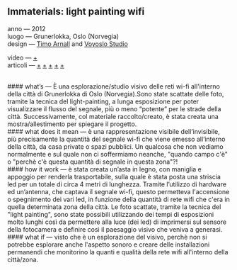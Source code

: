 ## Immaterials: light painting wifi
anno — 2012<br>
luogo — Grunerlokka, Oslo (Norvegia)<br>
design — [Timo Arnall](http://www.elasticspace.com/) and [Voyoslo Studio](http://voyoslo.com/)<br>

video — [+](https://vimeo.com/20412632)<br>
articoli — [+](http://voyoslo.com/projects/immaterials-wifi-light-painting/) 
[+](http://www.designboom.com/design/immaterials-light-painting-wifi-by-timo-arnall-jorn-knutsen-einar-sneve-martinussen/) 
[+](http://onlinelibrary.wiley.com/store/10.1111/j.1740-9713.2013.00683.x/asset/j.1740-9713.2013.00683.x.pdf;jsessionid=59514BD3BCDAF3B661EE990359E0F7AE.f02t03?v=1&t=j0ze4a20&s=92fd4a1950509d60c8c44615119e6f814018c4f3) 
[+](http://www.yourban.no/2011/02/22/immaterials-light-painting-wifi/)
[+](http://www.yourban.no/2011/03/07/making-immaterials-light-painting-wifi/)

<br>
#### what’s —
È una esplorazione/studio visivo delle reti wi-fi all'interno della città di Grunerlokka di Oslo (Norvegia).Sono state scattate delle foto, tramite la tecnica del light-painting, a lunga esposizione per poter visualizzare il flusso del segnale, più o meno “potente” per le strade della città. Successivamente, col materiale raccolto/creato, è stata creata una mostra/allestimento per spiegare il progetto.

<br>
#### what does it mean —
è una rappresentazione visibile dell’invisibile, più precisamente la quantità del segnale wi-fi che viene emesso all’interno della città, da casa private o spazi pubblici. Un qualcosa che non vediamo normalmente e sul quale non ci soffermiamo neanche, "quando campo c'è" o "perchè c'è questa quantità di segnale in questa zona"?!

<br>
#### how it work —
è stata creata un’asta in legno, con maniglia e appoggio per renderla trasportabile, sulla quale è stata posta una striscia led per un totale di circa 4 metri di lunghezza. Tramite l’utilizzo di hardware ed un’antenna, che captava il segnale wi-fi, questo permetteva l'accensione o spegnimento dei vari led, in funzione della quantità di rete wifi che c'era in quella determinata zona della città. Le foto scattate, tramite la tecnica del "light painting", sono state possibili utilizzando dei tempi di esposizioni molto lunghi così da permettere alla luce (dei led) di imprimersi sul sensore della fotocamera e definire così il paesaggio visivo che veniva a generasi.

<br>
#### what if —
visto che è un esplorazione del visivo, perchè non si potrebbe esplorare anche l'aspetto sonoro e creare delle installazioni permanendi che monitorino la quanti e qualità della rete wifi all'interno della città/zona.
